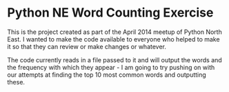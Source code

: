 Python NE Word Counting Exercise
================================

This is the project created as part of the April 2014 meetup of Python North East. I wanted to make the code available to everyone who helped to make it so that they can review or make changes or whatever. 

The code currently reads in a file passed to it and will output the words and the frequency with which they appear - I am going to try pushing on with our attempts at finding the top 10 most common words and outputting these.
